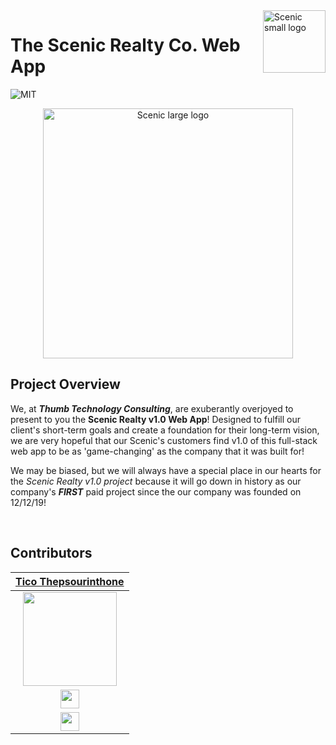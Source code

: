 <a href="https://scenicrealty.co/">
    <img
    src="https://res.cloudinary.com/tico-cloudinary/image/upload/v1580839175/scenic_project/scenic_favicon_bnjped.png"
    title="Scenic small logo" width="100" align="right">
</a>

# The Scenic Realty Co. Web App

![MIT](https://img.shields.io/badge/License-MIT-brightgreen.svg)

<p align="center">
    <a href="https://scenicrealty.co/">
        <img src="https://res.cloudinary.com/tico-cloudinary/image/upload/v1580839266/scenic_project/scenic_logo_b9fyvs.png" alt="Scenic large logo" width="400">
    </a>
</p>

## Project Overview

We, at _**Thumb Technology Consulting**_, are exuberantly overjoyed to present
to you the **Scenic Realty v1.0 Web App**! Designed to fulfill our client's
short-term goals and create a foundation for their long-term vision, we are very
hopeful that our Scenic's customers find v1.0 of this full-stack web app to be
as 'game-changing' as the company that it was built for!

We may be biased, but we will always have a special place in our hearts for the
_Scenic Realty v1.0 project_ because it will go down in history as our company's
_**FIRST**_ paid project since the our company was founded on 12/12/19!

<br>

## Contributors

|                                                                                        [Tico Thepsourinthone](https://hellotico.com)                                                                                        |
| :-------------------------------------------------------------------------------------------------------------------------------------------------------------------------------------------------------------------------: |
| [<img src="https://res.cloudinary.com/tico-cloudinary/image/upload/v1581317039/scenic_project/linked_in_avatar_ubdm2z.jpg" width= "150" height="auto" style="object-fit:cover; overflow:hidden;" />](https://hellotico.com) |
|                                                                   [<img src="https://github.com/favicon.ico" width="30"> ](https://github.com/ticotheps)                                                                    |
|                                                 [ <img src="https://static.licdn.com/sc/h/al2o9zrvru7aqj8e1x2rzsrca" width="30"> ](https://www.linkedin.com/in/ticotheps/)                                                  |
